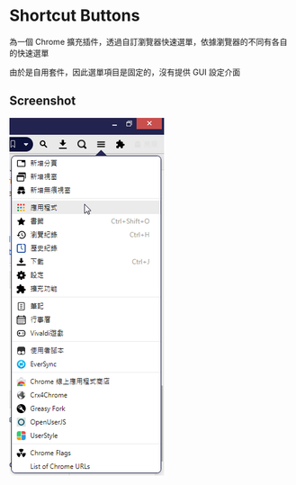 #  Shortcut Buttons

為一個 Chrome 擴充插件，透過自訂瀏覽器快速選單，依據瀏覽器的不同有各自的快速選單

由於是自用套件，因此選單項目是固定的，沒有提供 GUI 設定介面

## Screenshot

![](docs/images/001.png)









